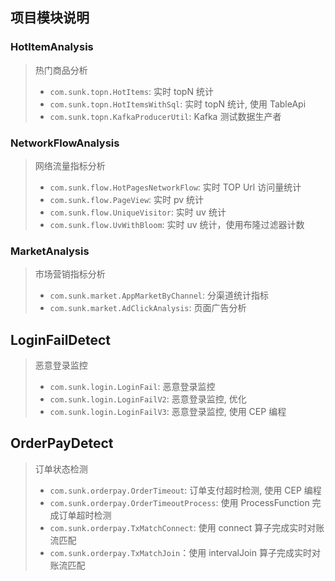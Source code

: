 ## 项目模块说明

### HotItemAnalysis

> 热门商品分析
> - `com.sunk.topn.HotItems`: 实时 topN 统计
> - `com.sunk.topn.HotItemsWithSql`: 实时 topN 统计, 使用 TableApi
> - `com.sunk.topn.KafkaProducerUtil`: Kafka 测试数据生产者

### NetworkFlowAnalysis

> 网络流量指标分析
> - `com.sunk.flow.HotPagesNetworkFlow`: 实时 TOP Url 访问量统计
> - `com.sunk.flow.PageView`: 实时 pv 统计
> - `com.sunk.flow.UniqueVisitor`: 实时 uv 统计
> - `com.sunk.flow.UvWithBloom`: 实时 uv 统计，使用布隆过滤器计数

### MarketAnalysis

> 市场营销指标分析
> - `com.sunk.market.AppMarketByChannel`: 分渠道统计指标
> - `com.sunk.market.AdClickAnalysis`: 页面广告分析

## LoginFailDetect

> 恶意登录监控
> - `com.sunk.login.LoginFail`: 恶意登录监控
> - `com.sunk.login.LoginFailV2`: 恶意登录监控, 优化
> - `com.sunk.login.LoginFailV3`: 恶意登录监控, 使用 CEP 编程

## OrderPayDetect

> 订单状态检测
> - `com.sunk.orderpay.OrderTimeout`: 订单支付超时检测, 使用 CEP 编程
> - `com.sunk.orderpay.OrderTimeoutProcess`: 使用 ProcessFunction 完成订单超时检测
> - `com.sunk.orderpay.TxMatchConnect`: 使用 connect 算子完成实时对账流匹配
> - `com.sunk.orderpay.TxMatchJoin`：使用 intervalJoin 算子完成实时对账流匹配



